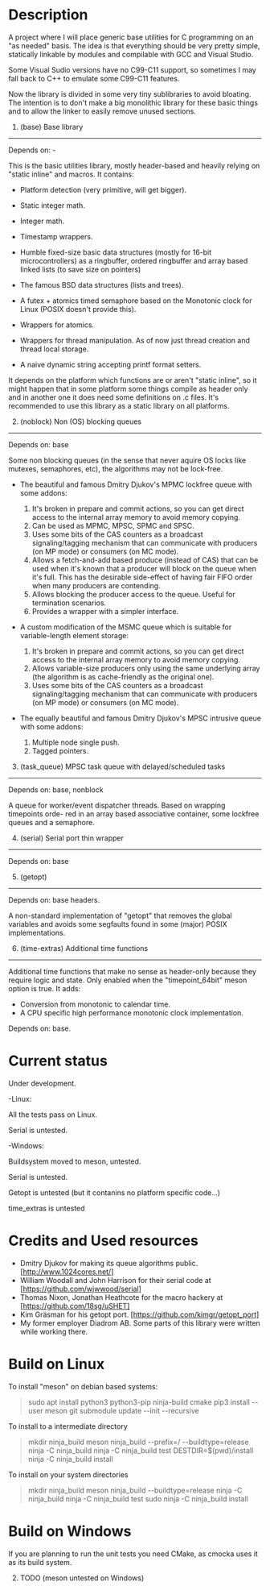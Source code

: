 Description
===========

A project where I will place generic base utilities for C programming on an
"as needed" basis. The idea is that everything should be very pretty simple,
statically linkable by modules and compilable with GCC and Visual Studio.

Some Visual Sudio versions have no C99-C11 support, so sometimes I may fall back
to C++ to emulate some C99-C11 features.

Now the library is divided in some very tiny sublibraries to avoid bloating. The
intention is to don't make a big monolithic library for these basic things and
to allow the linker to easily remove unused sections.

1. (base) Base library
----------------------

Depends on: -

This is the basic utilities library, mostly header-based and heavily relying on
"static inline" and macros. It contains:

* Platform detection (very primitive, will get bigger).

* Static integer math.

* Integer math.

* Timestamp wrappers.

* Humble fixed-size basic data structures (mostly for 16-bit microcontrollers)
  as a ringbuffer, ordered ringbuffer and array based linked lists (to save size
  on pointers)

* The famous BSD data structures (lists and trees).

* A futex + atomics timed semaphore based on the Monotonic clock for Linux
  (POSIX doesn't provide this).

* Wrappers for atomics.

* Wrappers for thread manipulation. As of now just thread creation and thread
  local storage.

* A naive dynamic string accepting printf format setters.

It depends on the platform which functions are or aren't "static inline", so it
might happen that in some platform some things compile as header only and in
another one it does need some definitions on .c files. It's recommended to use
this library as a static library on all platforms.

2. (noblock) Non (OS) blocking queues
-------------------------------------

Depends on: base

Some non blocking queues (in the sense that never aquire OS locks like mutexes,
semaphores, etc), the algorithms may not be lock-free.

* The beautiful and famous Dmitry Djukov's MPMC lockfree queue with some addons:
  1. It's broken in prepare and commit actions, so you can get direct access to
     the internal array memory to avoid memory copying.
  2. Can be used as MPMC, MPSC, SPMC and SPSC.
  3. Uses some bits of the CAS counters as a broadcast signaling/tagging
     mechanism that can communicate with producers (on MP mode) or consumers
     (on MC mode).
  3. Allows a fetch-and-add based produce (instead of CAS) that can be used when
     it's known that a producer will block on the queue when it's full. This has
     the desirable side-effect of having fair FIFO order when many producers are
     contending.
  4. Allows blocking the producer access to the queue. Useful for termination
     scenarios.
  5. Provides a wrapper with a simpler interface.

* A custom modification of the MSMC queue which is suitable for variable-length
  element storage:
  1. It's broken in prepare and commit actions, so you can get direct access to
     the internal array memory to avoid memory copying.
  2. Allows variable-size producers only using the same underlying array (the
     algorithm is as cache-friendly as the original one).
  3. Uses some bits of the CAS counters as a broadcast signaling/tagging
     mechanism that can communicate with producers (on MP mode) or consumers
     (on MC mode).

* The equally beautiful and famous Dmitry Djukov's MPSC intrusive queue with
  some addons:
  1. Multiple node single push.
  2. Tagged pointers.

3. (task_queue) MPSC task queue with delayed/scheduled tasks
------------------------------------------------------------

Depends on: base, nonblock

A queue for worker/event dispatcher threads. Based on wrapping timepoints orde-
red in an array based associative container, some lockfree queues and a
semaphore.

4. (serial) Serial port thin wrapper
-------------------------------------

Depends on: base

5. (getopt)
-----------

Depends on: base headers.

A non-standard implementation of "getopt" that removes the global variables and
avoids some segfaults found in some (major) POSIX implementations.

6. (time-extras) Additional time functions
------------------------------------------

Additional time functions that make no sense as header-only because they require
logic and state. Only enabled when the "timepoint_64bit" meson option is true.
It adds:

- Conversion from monotonic to calendar time.
- A CPU specific high performance monotonic clock implementation.

Depends on: base.

Current status
==============

Under development.

-Linux:

 All the tests pass on Linux.

 Serial is untested.

-Windows:

 Buildsystem moved to meson, untested.

 Serial is untested.

 Getopt is untested (but it contanins no platform specific code...)

 time_extras is untested

Credits and Used resources
==========================

* Dmitry Djukov for making its queue algorithms public.
  [http://www.1024cores.net/]
* William Woodall and John Harrison for their serial code at
  [https://github.com/wjwwood/serial]
* Thomas Nixon, Jonathan Heathcote for the macro hackery at
  [https://github.com/18sg/uSHET]
* Kim Gräsman for his getopt port. [https://github.com/kimgr/getopt_port]
* My former employer Diadrom AB. Some parts of this library were written while
  working there.

Build on Linux
=================

To install "meson" on debian based systems:

> sudo apt install python3 python3-pip ninja-build cmake
> pip3 install --user meson
> git submodule update --init --recursive

To install to a intermediate directory

> mkdir ninja_build
> meson ninja_build --prefix=/ --buildtype=release
> ninja -C ninja_build
> ninja -C ninja_build test
> DESTDIR=$(pwd)/install ninja -C ninja_build install

To install on your system directories

> mkdir ninja_build
> meson ninja_build --buildtype=release
> ninja -C ninja_build
> ninja -C ninja_build test
> sudo ninja -C ninja_build install

Build on Windows
===============

If you are planning to run the unit tests you need CMake, as cmocka uses it
as its build system.

2. TODO (meson untested on Windows)

